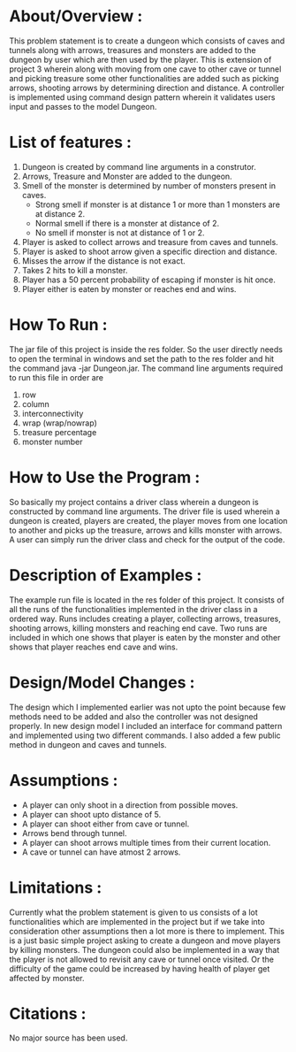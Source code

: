 # About/Overview : 
This problem statement is to create a dungeon which consists of caves and tunnels along with arrows, 
treasures and monsters are added to the dungeon by user which are then used by the player. 
This is extension of project 3 wherein along with moving from one cave to other cave or tunnel 
and picking treasure some other functionalities are added such as picking arrows, shooting
arrows by determining direction and distance. A controller is implemented using command design 
pattern wherein it validates users input and passes to the model Dungeon.

# List of features : 

1. Dungeon is created by command line arguments in a construtor.
2. Arrows, Treasure and Monster are added to the dungeon.
3. Smell of the monster is determined by number of monsters present in caves.
   * Strong smell if monster is at distance 1 or more than 1 monsters are at distance 2.
   * Normal smell if there is a monster at distance of 2.
   * No smell if monster is not at distance of 1 or 2.
4. Player is asked to collect arrows and treasure from caves and tunnels.
5. Player is asked to shoot arrow given a specific direction and distance.
6. Misses the arrow if the distance is not exact.
7. Takes 2 hits to kill a monster.
8. Player has a 50 percent probability of escaping if monster is hit once.
9. Player either is eaten by monster or reaches end and wins.

# How To Run : 
The jar file of this project is inside the res folder. So the user directly needs to open 
the terminal in windows and set the path to the res folder and hit the command java -jar 
Dungeon.jar. The command line arguments required to run this file in order are
1. row 
2. column
3. interconnectivity
4. wrap (wrap/nowrap)
5. treasure percentage
6. monster number

# How to Use the Program : 
So basically my project contains a driver class wherein a dungeon is constructed by command
line arguments. The driver file is used wherein a dungeon is created, players are created, 
the player moves from one location to another and picks up the treasure, arrows and kills 
monster with arrows. A user can simply run the driver class and check for the output of 
the code.


# Description of Examples : 
The example run file is located in the res folder of this project. It consists of all 
the runs of the functionalities implemented in the driver class in a ordered way. 
Runs includes creating a player, collecting arrows, treasures, shooting arrows, killing
monsters and reaching end cave. Two runs are included in which one shows that player is eaten
by the monster and other shows that player reaches end cave and wins.


# Design/Model Changes : 
The design which I implemented earlier was not upto the point because few methods need to be
added and also the controller was not designed properly. In new design model I included an
interface for command pattern and implemented using two different commands. I also added a
few public method in dungeon and caves and tunnels.

# Assumptions : 

* A player can only shoot in a direction from possible moves.
* A player can shoot upto distance of 5.
* A player can shoot either from cave or tunnel.
* Arrows bend through tunnel.
* A player can shoot arrows multiple times from their current location.
* A cave or tunnel can have atmost 2 arrows.

# Limitations : 
Currently what the problem statement is given to us consists of a lot functionalities 
which are implemented in the project but if we take into consideration other assumptions 
then a 	lot more is there to implement. This is a just basic simple project asking to 
create a dungeon and move players by killing monsters. The dungeon could also be 
implemented in a way that  the player is not allowed to revisit any cave or tunnel once
visited. Or the difficulty of the game could be increased by having health of player get
affected by monster.


# Citations : 
No major source has been used.
